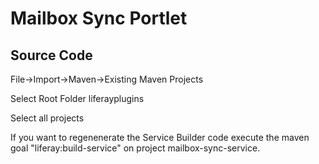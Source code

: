 # Mailbox Sync Portlet


## Source Code
File->Import->Maven->Existing Maven Projects

Select Root Folder liferayplugins

Select all projects

If you want to regenenerate the Service Builder code execute the maven goal "liferay:build-service" on project mailbox-sync-service.
